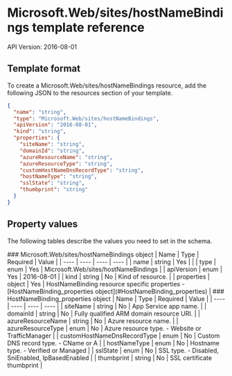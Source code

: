 # Microsoft.Web/sites/hostNameBindings template reference
API Version: 2016-08-01
## Template format

To create a Microsoft.Web/sites/hostNameBindings resource, add the following JSON to the resources section of your template.

```json
{
  "name": "string",
  "type": "Microsoft.Web/sites/hostNameBindings",
  "apiVersion": "2016-08-01",
  "kind": "string",
  "properties": {
    "siteName": "string",
    "domainId": "string",
    "azureResourceName": "string",
    "azureResourceType": "string",
    "customHostNameDnsRecordType": "string",
    "hostNameType": "string",
    "sslState": "string",
    "thumbprint": "string"
  }
}
```
## Property values

The following tables describe the values you need to set in the schema.

<a id="Microsoft.Web/sites/hostNameBindings" />
### Microsoft.Web/sites/hostNameBindings object
|  Name | Type | Required | Value |
|  ---- | ---- | ---- | ---- |
|  name | string | Yes |  |
|  type | enum | Yes | Microsoft.Web/sites/hostNameBindings |
|  apiVersion | enum | Yes | 2016-08-01 |
|  kind | string | No | Kind of resource. |
|  properties | object | Yes | HostNameBinding resource specific properties - [HostNameBinding_properties object](#HostNameBinding_properties) |


<a id="HostNameBinding_properties" />
### HostNameBinding_properties object
|  Name | Type | Required | Value |
|  ---- | ---- | ---- | ---- |
|  siteName | string | No | App Service app name. |
|  domainId | string | No | Fully qualified ARM domain resource URI. |
|  azureResourceName | string | No | Azure resource name. |
|  azureResourceType | enum | No | Azure resource type. - Website or TrafficManager |
|  customHostNameDnsRecordType | enum | No | Custom DNS record type. - CName or A |
|  hostNameType | enum | No | Hostname type. - Verified or Managed |
|  sslState | enum | No | SSL type. - Disabled, SniEnabled, IpBasedEnabled |
|  thumbprint | string | No | SSL certificate thumbprint |

